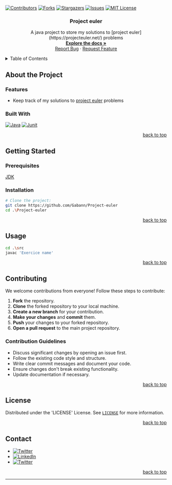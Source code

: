 <!--suppress ALL, HtmlUnknownAnchorTarget -->

[//]: # (Find and replace Project-euler with the name of your repo)

<a id="readme-top"></a>

[![Contributors][contributors-shield]][contributors-url]
[![Forks][forks-shield]][forks-url]
[![Stargazers][stars-shield]][stars-url]
[![Issues][issues-shield]][issues-url]
[![MIT License][license-shield]][license-url]

<h3 align="center">Project euler</h3>


<div align="center">
  <p>
    A java project to store my solutions to [project euler](https://projecteuler.net/) problems
    <br />
    <a href="https://github.com/Gabann/Project-euler/tree/main/documentation"><strong>Explore the docs »</strong></a>
    <br />
    <a href="https://github.com/gabann/Project-euler/issues">Report Bug</a>
    ·
    <a href="https://github.com/gabann/Project-euler/issues">Request Feature</a>
  </p>
</div>


<!-- TABLE OF CONTENTS -->
<details>
  <summary>Table of Contents</summary>
  <ol>
    <li>
      <a href="#about-the-project">About The Project</a>
      <ul>
        <li><a href="#built-with">Built With</a></li>
      </ul>
    </li>
    <li>
      <a href="#getting-started">Getting Started</a>
      <ul>
        <li><a href="#prerequisites">Prerequisites</a></li>
        <li><a href="#installation">Installation</a></li>
      </ul>
    </li>
    <li><a href="#usage">Usage</a></li>
    <li><a href="#contributing">Contributing</a></li>
    <li><a href="#license">License</a></li>
    <li><a href="#contact">Contact</a></li>
  </ol>
</details>

<!-- ABOUT THE PROJECT -->

## About the Project



### Features

- Keep track of my solutions to [project euler](https://projecteuler.net/) problems

### Built With

[![Java][Java-badge]][Java-url]
[![Junit][Junit-badge]][Junit-url]

<div align="right"><a href="#readme-top">back to top</a></div>


<!-- GETTING STARTED -->

## Getting Started

### Prerequisites

[JDK](https://www.oracle.com/fr/java/technologies/downloads/)

### Installation

```bash
# Clone the project:
git clone https://github.com/Gabann/Project-euler
cd .\Project-euler
```

<div align="right"><a href="#readme-top">back to top</a></div>

    
<!-- USAGE EXAMPLES -->

## Usage

```bash
cd .\src
javac 'Exercice name'
```

<div align="right"><a href="#readme-top">back to top</a></div>


<!-- CONTRIBUTING -->

## Contributing

We welcome contributions from everyone! Follow these steps to contribute:

1. **Fork** the repository.
2. **Clone** the forked repository to your local machine.
3. **Create a new branch** for your contribution.
4. **Make your changes** and **commit** them.
5. **Push** your changes to your forked repository.
6. **Open a pull request** to the main project repository.

### Contribution Guidelines

- Discuss significant changes by opening an issue first.
- Follow the existing code style and structure.
- Write clear commit messages and document your code.
- Ensure changes don't break existing functionality.
- Update documentation if necessary.

<div align="right"><a href="#readme-top">back to top</a></div>


<!-- LICENSE -->

## License

Distributed under the 'LICENSE' License. See [`LICENSE`](https://github.com/Gabann/Project-euler/blob/main/LICENSE) for more information.

<div align="right"><a href="#readme-top">back to top</a></div>


<!-- CONTACT -->

## Contact

- [![Twitter][gmail-shield]][gmail-url]
- [![LinkedIn][linkedin-shield]][linkedin-url]
- [![Twitter][twitter-shield]][twitter-url]

<div align="right"><a href="#readme-top">back to top</a></div>


---------------------------------------------------------------

[repo-link]: https://github.com/Gabann/Project-euler

[contributors-shield]: https://img.shields.io/github/contributors/gabann/Project-euler.svg?style=for-the-badge

[contributors-url]: https://github.com/gabann/Project-euler/graphs/contributors

[forks-shield]: https://img.shields.io/github/forks/gabann/Project-euler.svg?style=for-the-badge

[forks-url]: https://github.com/gabann/Project-euler/network/members

[stars-shield]: https://img.shields.io/github/stars/gabann/Project-euler.svg?style=for-the-badge

[stars-url]: https://github.com/gabann/Project-euler/stargazers

[issues-shield]: https://img.shields.io/github/issues/gabann/Project-euler.svg?style=for-the-badge

[issues-url]: https://github.com/gabann/Project-euler/issues

[license-shield]: https://img.shields.io/github/license/gabann/Project-euler.svg?style=for-the-badge

[license-url]: https://github.com/gabann/Project-euler/blob/master/LICENSE

[linkedin-shield]: https://img.shields.io/badge/-LinkedIn-black.svg?style=for-the-badge&logo=linkedin&colorB=555

[linkedin-url]: https://linkedin.com/in/gabin-deboulogne/

[twitter-shield]: https://img.shields.io/badge/Twitter-1DA1F2?style=for-the-badge&logo=twitter&logoColor=white

[twitter-url]: https://twitter.com/gabandev

[gmail-shield]: https://img.shields.io/badge/Gmail-EA4335.svg?style=for-the-badge&logo=Gmail&logoColor=white

[gmail-url]: mailto:gabin.deboulogne@gmail.com

[Java-badge]: https://img.shields.io/badge/Java-007396?style=for-the-badge&logo=java&logoColor=white

[Java-url]: https://www.java.com/

[Junit-badge]: https://img.shields.io/badge/Junit-25A162?style=for-the-badge&logo=junit5&logoColor=white

[Junit-url]: https://junit.org/junit5/
